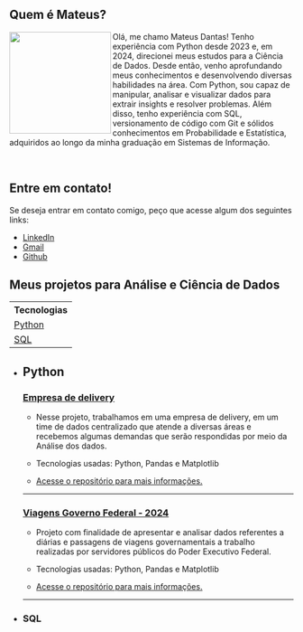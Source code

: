 ## Quem é Mateus?
<img src="assets/perfil.png" width="180" align="left"> 

<p>Olá, me chamo Mateus Dantas! Tenho experiência com Python desde 2023 e, em 2024, direcionei meus estudos para a Ciência de Dados. Desde então, venho aprofundando meus conhecimentos e desenvolvendo diversas habilidades na área. Com Python, sou capaz de manipular, analisar e visualizar dados para extrair insights e resolver problemas. Além disso, tenho experiência com SQL, versionamento de código com Git e sólidos conhecimentos em Probabilidade e Estatística, adquiridos ao longo da minha graduação em Sistemas de Informação.</p>
<br>

## Entre em contato!
<p>Se deseja entrar em contato comigo, peço que acesse algum dos seguintes links:</p>

* [LinkedIn](https://www.linkedin.com/in/mtzdantas/)
* [Gmail](mailto:mtzdantas@gmail.com)
* [Github](https://github.com/mtzdantas)

## Meus projetos para Análise e Ciência de Dados

<table>
  <tr>
    <th>
      Tecnologias
    </th>
  </tr>
  
  <tr>
    <td>
      <a href="#python">Python</a>
    </td>
  </tr>

  <tr>
    <td>
      <a href="#sql">SQL</a>
    </td>
  </tr>
</table>

* ## Python
  ### [**Empresa de delivery**](https://github.com/mtzdantas/delivery_analysis)
  * <p>Nesse projeto, trabalhamos em uma empresa de delivery, em um time de dados centralizado que atende a diversas áreas e recebemos algumas demandas que serão respondidas por meio da Análise dos dados.</p>
  * <p>Tecnologias usadas: Python, Pandas e Matplotlib</p>
  * <a href="https://github.com/mtzdantas/delivery_analysis" target="_blank">Acesse o repositório para mais informações.</a>
  ---
  ### [**Viagens Governo Federal - 2024**](https://github.com/mtzdantas/viagens_gov2024)
  * <p>Projeto com finalidade de apresentar e analisar dados referentes a diárias e passagens de viagens governamentais a trabalho realizadas por servidores públicos do Poder Executivo Federal.</p>
  * <p>Tecnologias usadas: Python, Pandas e Matplotlib</p>
  * <a href="https://github.com/mtzdantas/viagens_gov2024" target="_blank">Acesse o repositório para mais informações.</a>
  ---
  
* ### SQL


